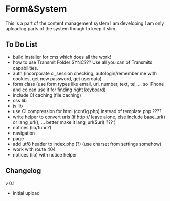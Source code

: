 # Form&System

This is a part of the content management system I am developing I am only uploading parts of the system though to keep it slim.

## To Do List

- build installer for cms which does all the work!
- how to use Transmit Folder SYNC??? Use all you can of Transmits capabilities.
- auth (incorporate ci_session checking, autologin/remember me with cookies, get new password, get userdata)
- form class (use form types like email, url, number, text, tel, ... so iPhone and co can use it for finding right keyboard)
- include CI caching (file caching)
- css lib
- js lib
- use CI compression for html (config.php) instead of template.php ????
- write helper to convert urls (if http:// leave alone, else include base_url() or lang_url(), ... better make it lang_url($url) ??? )
- notices (lib/func?)
- navigation
- page
- add utf8 header to index.php (?) (use charset from settings somehow)
- work with route 404
- notices (lib) with notice helper

## Changelog

v 0.1
- initial upload



